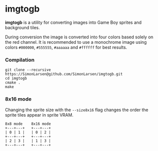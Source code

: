 imgtogb
=======

**imgtogb** is a utility for converting images into Game Boy sprites and background tiles.

During conversion the image is converted into four colors based solely on the red channel.
It is recommended to use a monochrome image using colors `#000000`, `#555555`, `#aaaaaa` and `#ffffff` for best results.

### Compilation ###

```
git clone --recursive https://SimonLarsen@github.com/SimonLarsen/imgtogb.git
cd imgtogb
cmake .
make
```

### 8x16 mode ###

Changing the sprite size with the `--size8x16` flag changes the order the sprite tiles appear in sprite VRAM.

    8x8 mode    8x16 mode
    +---+---+   +---+---+
    | 0 | 1 |   | 0 | 2 |
    +---+---+   +---+---+
    | 2 | 3 |   | 1 | 3 |
    +---+---+   +---+---+
